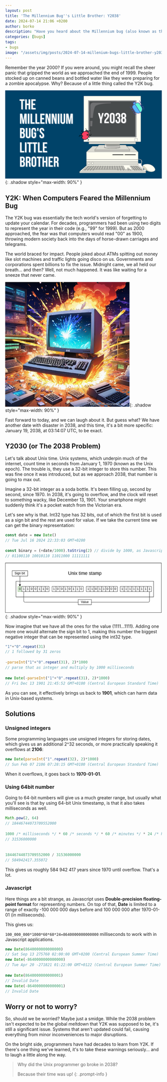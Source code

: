 ```yaml
---
layout: post
title: 'The Millennium Bug''s Little Brother: Y2038'
date: 2024-07-14 21:06 +0200
author: borko
description: "Have you heard about the Millennium bug (also known as the Y2K bug)? There is another time-ticking bug that waits to appear, this time in 2038. It's called Y2038, or Year 2038 problem."
categories: [bugs]
tags:
- bugs
image: "/assets/img/posts/2024-07-14-millenium-bugs-little-brother-y2038/thumbnail.png"
---
```


Remember the year 2000? If you were around, you might recall the sheer panic that gripped the world as we approached the end of 1999. People stocked up on canned beans and bottled water like they were preparing for a zombie apocalypse. Why? Because of a little thing called the Y2K bug.

![Millenium Bug's little brother: Y2038](/assets/img/posts/2024-07-14-millenium-bugs-little-brother-y2038/thumbnail.png){: .shadow style="max-width: 90%" }

## Y2K: When Computers Feared the Millennium Bug

The Y2K bug was essentially the tech world's version of forgetting to update your calendar. For decades, programmers had been using two digits to represent the year in their code (e.g., "99" for 1999). But as 2000 approached, the fear was that computers would read "00" as 1900, throwing modern society back into the days of horse-drawn carriages and telegrams.

The world braced for impact. People joked about ATMs spitting out money like slot machines and traffic lights going disco on us. Governments and corporations spent billions to fix the issue. Midnight came, we all held our breath… and then? Well, not much happened. It was like waiting for a sneeze that never came.

![Exploding computer](/assets/img/posts/2024-07-14-millenium-bugs-little-brother-y2038/exploding-computer.jpg){: .shadow style="max-width: 90%" }

Fast forward to today, and we can laugh about it. But guess what? We have another date with disaster in 2038, and this time, it's a bit more specific: January 19, 2038, at 03:14:07 UTC, to be exact.

## Y2030 (or The 2038 Problem)

Let's talk about Unix time. Unix systems, which underpin much of the internet, count time in seconds from January 1, 1970 (known as the Unix epoch). The trouble is, they use a 32-bit integer to store this number. This was fine once it was introduced, but as we approach 2038, that number is going to max out.

Imagine a 32-bit integer as a soda bottle. It's been filling up, second by second, since 1970. In 2038, it's going to overflow, and the clock will reset to something wacky, like December 13, 1901. Your smartphone might suddenly think it's a pocket watch from the Victorian era.

Let's see why is that. Int32 type has 32 bits, out of which the first bit is used as a sign bit and the rest are used for value. If we take the current time we can get the binary representation:

```javascript
const date = new Date()
// Tue Jul 16 2024 22:33:03 GMT+0200

const binary = (+date/1000).toString(2) // divide by 1000, as Javascript counts milliseconds as well
// 01100110 10010110 11011000 11111111
```

![Unix time-stamp](/assets/img/posts/2024-07-14-millenium-bugs-little-brother-y2038/unix-timestamp.png){: .shadow style="max-width: 90%" }

Now imagine that we have all the ones for the value (1111...1111). Adding one more one would alternate the sign bit to 1, making this number the biggest negative integer that can be represented using the int32 type.

```javascript
"1"+"0".repeat(31)
// 1 followed by 31 zeros

-parseInt("1"+"0".repeat(31), 2)*1000
// parse that as integer and multiply by 1000 milliseconds

new Date(-parseInt("1"+"0".repeat(31), 2)*1000)
// Fri Dec 13 1901 21:45:52 GMT+0100 (Central European Standard Time)
```

As you can see, it effectively brings us back to **1901**, which can harm data in Unix-based systems.

## Solutions

### Unsigned integers

Some programming languages use unsigned integers for storing dates, which gives us an additional 2^32 seconds, or more practically speaking it overflows at **2106**:

```javascript
new Date(parseInt("1".repeat(32), 2)*1000)
// Sun Feb 07 2106 07:28:15 GMT+0100 (Central European Standard Time)
```

When it overflows, it goes back to **1970-01-01**.

### Using 64bit number

Going to 64-bit numbers will give us a much greater range, but usually what you'll see is that by using 64-bit Unix timestamp, is that it also takes milliseconds as well.

```javascript
Math.pow(2, 64)
// 18446744073709552000

1000 /* milliseconds */ * 60 /* seconds */ * 60 /* minutes */ * 24 /* hours */ * 365 /* days */
// 31536000000


18446744073709552000 / 31536000000
// 584942417.355072
```

This gives us roughly 584 942 417 years since 1970 until overflow. That's a lot.

### Javascript

Here things are a bit strange, as Javascript uses **Double-precision floating-point format** for representing numbers. On top of that, **Date** is limited to a range of exactly -100 000 000 days before and 100 000 000 after 1970-01-01 (in milliseconds).

This gives us:

`100_000_000*1000*60*60*24=8640000000000000` milliseconds to work with in Javascript applications.

```javascript
new Date(8640000000000000)
// Sat Sep 13 275760 02:00:00 GMT+0200 (Central European Summer Time)
new Date(-8640000000000000)
// Tue Apr 20 -271821 01:22:00 GMT+0122 (Central European Summer Time)

new Date(8640000000000001)
// Invalid Date
new Date(-8640000000000001)
// Invalid Date
```

## Worry or not to worry?

So, should we be worried? Maybe just a smidge. While the 2038 problem isn't expected to be the global meltdown that Y2K was supposed to be, it's still a significant issue. Systems that aren't updated could fail, causing everything from minor inconveniences to major disruptions.

On the bright side, programmers have had decades to learn from Y2K. If there's one thing we've learned, it's to take these warnings seriously... and to laugh a little along the way.


> Why did the Unix programmer go broke in 2038?
> 
> Because their time was up!
{: .prompt-info }
